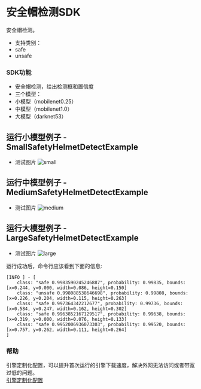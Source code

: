 # 安全帽检测SDK
安全帽检测。
- 支持类别：
- safe
- unsafe

### SDK功能
- 安全帽检测，给出检测框和置信度
- 三个模型：
- 小模型（mobilenet0.25）
- 中模型（mobilenet1.0）
- 大模型（darknet53）

## 运行小模型例子 - SmallSafetyHelmetDetectExample
- 测试图片
![small](https://djl-model.oss-cn-hongkong.aliyuncs.com/AIAS/sec_sdks/images/safety_helmet_result_s.png)

## 运行中模型例子 - MediumSafetyHelmetDetectExample
- 测试图片
![medium](https://djl-model.oss-cn-hongkong.aliyuncs.com/AIAS/sec_sdks/images/safety_helmet_result_m.png)

## 运行大模型例子 - LargeSafetyHelmetDetectExample
- 测试图片
![large](https://djl-model.oss-cn-hongkong.aliyuncs.com/AIAS/sec_sdks/images/safety_helmet_result_l.png)


运行成功后，命令行应该看到下面的信息:
```text
[INFO ] - [
	class: "safe 0.9983590245246887", probability: 0.99835, bounds: [x=0.244, y=0.000, width=0.086, height=0.150]
	class: "unsafe 0.998088538646698", probability: 0.99808, bounds: [x=0.226, y=0.204, width=0.115, height=0.263]
	class: "safe 0.997364342212677", probability: 0.99736, bounds: [x=0.584, y=0.247, width=0.162, height=0.302]
	class: "safe 0.9963852167129517", probability: 0.99638, bounds: [x=0.319, y=0.000, width=0.076, height=0.133]
	class: "safe 0.9952006936073303", probability: 0.99520, bounds: [x=0.757, y=0.262, width=0.111, height=0.264]
]
```

### 帮助 
引擎定制化配置，可以提升首次运行的引擎下载速度，解决外网无法访问或者带宽过低的问题。         
[引擎定制化配置](http://aias.top/engine_cpu.html)